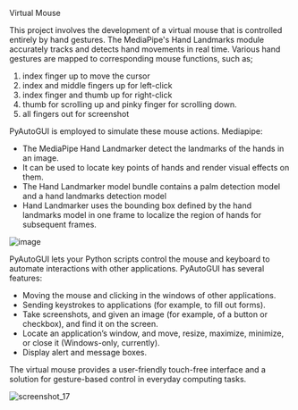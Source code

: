 Virtual Mouse

This project involves the development of a virtual mouse that is controlled entirely by hand gestures. 
The MediaPipe's Hand Landmarks module accurately tracks and detects hand movements in real time.
Various hand gestures are mapped to corresponding mouse functions, such as;
1) index finger up to move the cursor
2) index and middle fingers up for left-click
3) index finger and thumb up for right-click
4) thumb for scrolling up and pinky finger for scrolling down.
5) all fingers out for screenshot

PyAutoGUI is employed to simulate these mouse actions. 
Mediapipe:
* The MediaPipe Hand Landmarker detect the landmarks of the hands in an image. 
* It can be used to locate key points of hands and render visual effects on them.
* The Hand Landmarker model bundle contains a palm detection model and a hand landmarks detection model
* Hand Landmarker uses the bounding box defined by the hand landmarks model in one frame to localize the region of hands for subsequent frames.

![image](https://github.com/user-attachments/assets/a68089b9-9958-49cf-9e58-74a3d7738478)

  

PyAutoGUI lets your Python scripts control the mouse and keyboard to automate interactions with other applications. 
PyAutoGUI has several features:

* Moving the mouse and clicking in the windows of other applications.
* Sending keystrokes to applications (for example, to fill out forms).
* Take screenshots, and given an image (for example, of a button or checkbox), and find it on the screen.
* Locate an application’s window, and move, resize, maximize, minimize, or close it (Windows-only, currently).
* Display alert and message boxes.

The virtual mouse provides a user-friendly touch-free interface and a solution for gesture-based control in everyday computing tasks.

![screenshot_17](https://github.com/user-attachments/assets/f1c0ec1c-0867-4b07-8309-9250f0acfe39)
